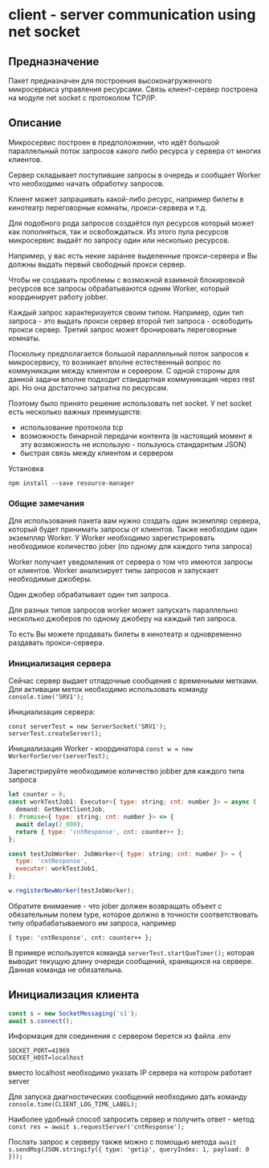 # client - server communication using net socket

## Предназначение

Пакет предназначен для построения высоконагруженного микросервиса управления ресурсами. Связь клиент-сервер построена на модуле net socket с протоколом TCP/IP.

## Описание

Микросервис построен в предположении, что идёт большой параллельный поток запросов какого либо ресурса у сервера от многих клиентов.

Сервер складывает поступившие запросы в очередь и сообщает Worker что необходимо начать обработку запросов.

Клиент может запрашивать какой-либо ресурс, например билеты в кинотеатр переговорные комнаты, прокси-сервера и т.д.

Для подобного рода запросов создаётся пул ресурсов который может как пополняться, так и освобождаться.  Из этого пула ресурсов микросервис выдаёт по запросу один или несколько ресурсов.

Например, у вас есть некие заранее выделенные прокси-сервера и Вы должны выдать первый свободный прокси сервер.

Чтобы не создавать проблемы с возможной взаимной блокировкой ресурсов все запросы обрабатываются одним Worker, который координирует работу jobber.

Каждый запрос характеризуется своим типом. Например, один тип запроса - это выдать прокси сервер второй тип запроса - освободить прокси сервер. Третий запрос может бронировать переговорные комнаты.

Поскольку предполагается большой параллельный поток запросов к микросервису, то возникает вполне естественный вопрос по коммуникации между клиентом и сервером.
С одной стороны для данной задачи вполне подходит стандартная коммуникация через rest api.  Но она достаточно затратна по ресурсам.

Поэтому было принято решение использовать net socket. У net socket  есть несколько важных преимуществ:
- использование протокола tcp
- возможность бинарной передачи контента (в настоящий момент я эту возможность не использую - пользуюсь стандарнтым JSON)
- быстрая связь между клиентом и  сервером

Установка
```shell
npm install --save resource-manager
```

### Общие замечания

Для использования пакета вам нужно создать один экземпляр сервера, который будет принимать запросы от клиентов. Также необходим один экземпляр Worker. У Worker необходимо зарегистрировать необходимое количество jober (по одному для каждого типа запроса)

Worker получает уведомления от сервера о том что имеются запросы от клиентов.
Worker анализирует типы запросов и запускает необходимые джоберы.

Один джобер обрабатывает один тип запроса.

Для разных типов запросов worker может запускать параллельно несколько джоберов по одному джоберу на каждый тип запроса.

То есть Вы можете продавать билеты в кинотеатр и одновременно раздавать прокси-сервера.


### Инициализация сервера

Сейчас сервер выдает отладочные сообщения с временными метками. Для активации меток необходимо использовать команду 
```console.time('SRV1');```

Инициализация сервера:

```
const serverTest = new ServerSocket('SRV1');
serverTest.createServer();
```

Инициализация Worker - координатора
```const w = new WorkerForServer(serverTest);```

Зарегистрируйте необходимое количество jobber для каждого типа запроса
```js
let counter = 0;
const workTestJob1: Executor<{ type: string; cnt: number }> = async (
  demand: GetNextClientJob,
): Promise<{ type: string; cnt: number }> => {
  await delay(2_000);
  return { type: 'cntResponse', cnt: counter++ };
};

const testJobWorker: JobWorker<{ type: string; cnt: number }> = {
  type: 'cntResponse',
  executor: workTestJob1,
};

w.registerNewWorker(testJobWorker);
```

Обратите внимаение - что jober  должен возвращать объект с обязательным   полем type, которое должно в точности соответствовать типу обрабабатываемого им запроса, например 

```{ type: 'cntResponse', cnt: counter++ };```

В примере используется команда ```serverTest.startQueTimer();``` которая выводит текущую длину очереди сообщений, хранящихся на сервере. Данная команда не обязательна.

## Инициализация клиента

```js
const s = new SocketMessaging('s1');
await s.connect();
```
Информация для соединения с сервером берется из файла .env

```dotenv
SOCKET_PORT=41969
SOCKET_HOST=localhost
```

вместо localhost необходимо указать IP сервера на котором работает server

Для запуска диагностических сообщений необходимо дать команду ```console.time(CLIENT_LOG_TIME_LABEL);```

Наиболее удобный способ запросить сервер и получить ответ - метод ```const res = await s.requestServer('cntResponse');```

Послать запрос к серверу также можно с помощью метода ```await s.sendMsg(JSON.stringify({ type: 'getip', queryIndex: 1, payload: 0 }));```
